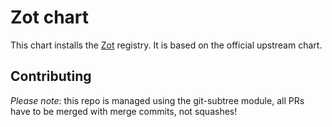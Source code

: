 # Zot chart

This chart installs the [Zot](https://zotregistry.dev/) registry. It is based on the official upstream chart.

## Contributing

*Please note*: this repo is managed using the git-subtree module, all PRs have to be merged with merge commits,
not squashes!
